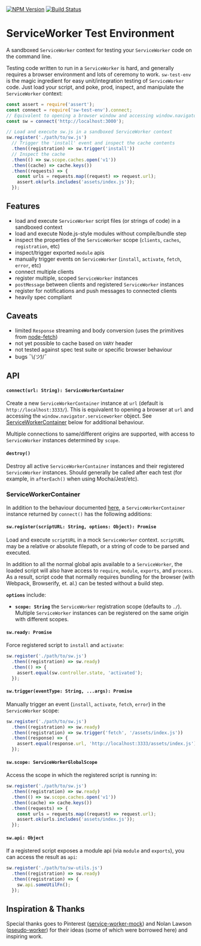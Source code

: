 [![NPM Version](https://img.shields.io/npm/v/sw-test-env.svg?style=flat)](https://npmjs.org/package/sw-test-env)
[![Build Status](https://img.shields.io/travis/YR/sw-test-env.svg?style=flat)](https://travis-ci.org/YR/sw-test-env)

# ServiceWorker Test Environment

A sandboxed `ServiceWorker` context for testing your `ServiceWorker` code on the command line.

Testing code written to run in a `ServiceWorker` is hard, and generally requires a browser environment and lots of ceremony to work. `sw-test-env` is the magic ingredient for easy unit/integration testing of `ServiceWorker` code. Just load your script, and poke, prod, inspect, and manipulate the `ServiceWorker` context:

```js
const assert = require('assert');
const connect = require('sw-test-env').connect;
// Equivalent to opening a browser window and accessing window.navigator.serviceWorker
const sw = connect('http://localhost:3000');

// Load and execute sw.js in a sandboxed ServiceWorker context
sw.register('./path/to/sw.js')
  // Trigger the 'install' event and inspect the cache contents
  .then((registration) => sw.trigger('install'))
  // Inspect the cache
  .then(() => sw.scope.caches.open('v1'))
  .then((cache) => cache.keys())
  .then((requests) => {
    const urls = requests.map((request) => request.url);
    assert.ok(urls.includes('assets/index.js'));
  });
```

## Features

- load and execute `ServiceWorker` script files (or strings of code) in a sandboxed context
- load and execute Node.js-style modules without compile/bundle step
- inspect the properties of the `ServiceWorker` scope (`clients`, `caches`, `registration`, etc)
- inspect/trigger exported `module` apis
- manually trigger events on `ServiceWorker` (`install`, `activate`, `fetch`, `error`, etc)
- connect multiple clients
- register multiple, scoped `ServiceWorker` instances
- `postMessage` between clients and registered `ServiceWorker` instances
- register for notifications and push messages to connected clients
- heavily spec compliant

## Caveats

- limited `Response` streaming and body conversion (uses the primitives from [node-fetch](https://github.com/bitinn/node-fetch))
- not yet possible to cache based on `VARY` header
- not tested against spec test suite or specific browser behaviour
- bugs ¯\\_(ツ)_/¯

## API

#### **`connect(url: String): ServiceWorkerContainer`** 

Create a new `ServiceWorkerContainer` instance at `url` (default is `http://localhost:3333/`). This is equivalent to opening a browser at `url` and accessing the `window.navigator.serviceworker` object. See [ServiceWorkerContainer](#serviceworkercontainer) below for additional behaviour. 

Multiple connections to same/different origins are supported, with access to `ServiceWorker` instances determined by `scope`.

#### **`destroy()`**

Destroy all active `ServiceWorkerContainer` instances and their registered `ServiceWorker` instances. Should generally be called after each test (for example, in `afterEach()` when using Mocha/Jest/etc).

### ServiceWorkerContainer

In addition to the behaviour documented [here](https://developer.mozilla.org/en-US/docs/Web/API/ServiceWorkerContainer), a `ServiceWorkerContainer` instance returned by `connect()` has the following additions:

#### **`sw.register(scriptURL: String, options: Object): Promise`** 

Load and execute `scriptURL` in a mock `ServiceWorker` context. `scriptURL` may be a relative or absolute filepath, or a string of code to be parsed and executed.

In addition to all the normal global apis available to a `ServiceWorker`, the loaded script will also have access to `require`, `module`, `exports`, and `process`. As a result, script code that normally requires bundling for the browser (with Webpack, Browserify, et. al.) can be tested without a build step.

**`options`** include:

- **`scope: String`** the `ServiceWorker` registration scope (defaults to `./`). Multiple `ServiceWorker` instances can be registered on the same origin with different scopes.

#### **`sw.ready: Promise`** 

Force registered script to `install` and `activate`:

```js
sw.register('./path/to/sw.js')
  .then((registration) => sw.ready)
  .then(() => {
    assert.equal(sw.controller.state, 'activated');
  });
```

#### **`sw.trigger(eventType: String, ...args): Promise`** 

Manually trigger an event (`install`, `activate`, `fetch`, `error`) in the `ServiceWorker` scope:

```js
sw.register('./path/to/sw.js')
  .then((registration) => sw.ready)
  .then((registration) => sw.trigger('fetch', '/assets/index.js'))
  .then((response) => {
    assert.equal(response.url, 'http://localhost:3333/assets/index.js');
  });
```

#### **`sw.scope: ServiceWorkerGlobalScope`** 

Access the scope in which the registered script is running in:

```js
sw.register('./path/to/sw.js')
  .then((registration) => sw.ready)
  .then(() => sw.scope.caches.open('v1'))
  .then((cache) => cache.keys())
  .then((requests) => {
    const urls = requests.map((request) => request.url);
    assert.ok(urls.includes('assets/index.js'));
  });
```

#### **`sw.api: Object`** 

If a registered script exposes a module api (via `module` and `exports`), you can access the result as `api`:

```js
sw.register('./path/to/sw-utils.js')
  .then((registration) => sw.ready)
  .then((registration) => {
    sw.api.someUtilFn();
  });
```

## Inspiration & Thanks

Special thanks goes to Pinterest ([service-worker-mock](https://github.com/pinterest/service-workers/tree/master/packages/service-worker-mock)) and Nolan Lawson ([pseudo-worker](https://github.com/nolanlawson/pseudo-worker)) for their ideas (some of which were borrowed here) and inspiring work.